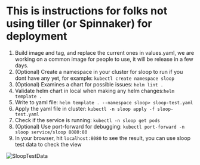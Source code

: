 # This is instructions for folks not using tiller (or Spinnaker) for deployment
1. Build image and tag, and replace the current ones in values.yaml, we are working on a common image for people to use, it will be release in a few days.
2. (Optional) Create a namespace in your cluster for sloop to run if you dont have any yet, for example: `kubectl create namespace sloop `
3. (Optional) Examines a chart for possible issues: `helm lint .`
4. Validate helm chart in local when making any helm changes:`helm template .`
5. Write to yaml file: `helm template . --namespace sloop> sloop-test.yaml`
6. Apply the yaml file in cluster: `kubectl -n sloop apply -f sloop-test.yaml`
7. Check if the service is running: `kubectl -n sloop get pods`
8. (Optional) Use port-forward for debugging:  `kubectl port-forward -n sloop service/sloop 8080:80`
9. In your browser, hit `localhost:8080` to see the result, you can use sloop test data to check the view

![SloopTestData](/other/sloop-test.png?raw=true "SloopTestData")
